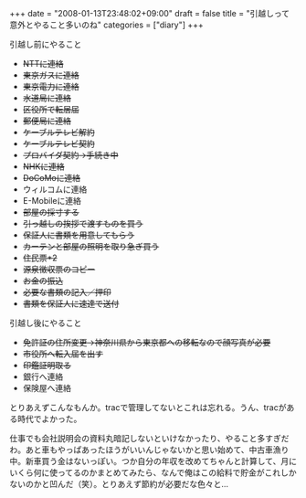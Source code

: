 +++
date = "2008-01-13T23:48:02+09:00"
draft = false
title = "引越しって意外とやること多いのね"
categories = ["diary"]
+++

引越し前にやること
<ul>
	<li><del datetime="2008-01-13T14:48:04+00:00">NTTに連絡</del></li>
	<li><del datetime="2008-01-16T06:32:18+00:00">東京ガスに連絡</del></li>
	<li><del datetime="2008-01-15T06:05:32+00:00">東京電力に連絡</del></li>
	<li><del datetime="2008-01-15T06:05:32+00:00">水道局に連絡</del></li>
	<li><del datetime="2008-01-15T06:05:32+00:00">区役所で転居届</del></li>
	<li><del datetime="2008-01-16T06:32:18+00:00">郵便局に連絡</del></li>
	<li><del datetime="2008-01-13T14:48:04+00:00">ケーブルテレビ解約</del></li>
	<li><del datetime="2008-01-13T14:48:04+00:00">ケーブルテレビ契約</del></li>
	<li><del datetime="2008-02-18T13:28:07+00:00">プロバイダ契約→手続き中</del></li>
	<li><del datetime="2008-01-13T14:48:04+00:00">NHKに連絡</del></li>
	<li><del datetime="2008-02-18T13:28:07+00:00">DoCoMoに連絡</del></li>
	<li>ウィルコムに連絡</li>
	<li>E-Mobileに連絡</li>
	<li><del datetime="2008-02-03T13:57:59+00:00">部屋の採寸する</del></li>
	<li><del datetime="2008-02-03T13:57:59+00:00">引っ越しの挨拶で渡すものを買う</del></li>
	<li><del datetime="2008-01-22T04:29:53+00:00">保証人に書類を用意してもらう</del></li>
	<li><del datetime="2008-02-03T13:57:59+00:00">カーテンと部屋の照明を取り急ぎ買う</del></li>
	<li><del datetime="2008-01-21T04:26:21+00:00">住民票*2</del></li>
	<li><del datetime="2008-01-21T04:26:21+00:00">源泉徴収票のコピー</del></li>
	<li><del datetime="2008-01-19T13:29:19+00:00">お金の振込</del></li>
	<li><del datetime="2008-01-22T04:29:53+00:00">必要な書類の記入／押印</del></li>
	<li><del datetime="2008-01-22T04:29:53+00:00">書類を保証人に速達で送付</del></li>
</ul>

引越し後にやること
<ul>
	<li><del datetime="2008-02-18T13:28:07+00:00">免許証の住所変更→神奈川県から東京都への移転なので顔写真が必要</del></li>
	<li><del datetime="2008-02-18T13:28:07+00:00">市役所へ転入届を出す</del></li>
	<li><del datetime="2008-02-18T13:28:07+00:00">印鑑証明取る</del></li>
	<li>銀行へ連絡</li>
	<li>保険屋へ連絡</li>
</ul>

とりあえずこんなもんか。tracで管理してないとこれは忘れる。うん、tracがある時代でよかった。

仕事でも会社説明会の資料丸暗記しないといけなかったり、やること多すぎだわ。あと車もやっぱあったほうがいいんじゃないかと思い始めて、中古車漁り中。新車買う金はないっぽい。つか自分の年収を改めてちゃんと計算して、月にいくら何に使ってるのかまとめてみたら、なんで俺はこの給料で貯金がこれしかないのかと凹んだ（笑）。とりあえず節約が必要だな色々と…
